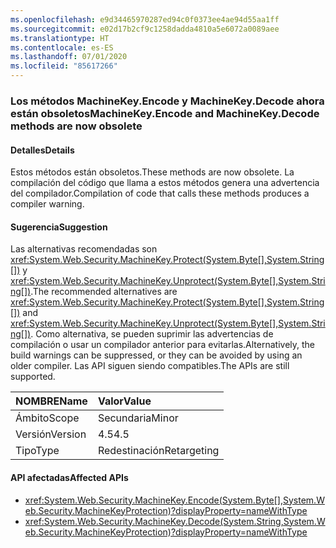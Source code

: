 ```yaml
---
ms.openlocfilehash: e9d34465970287ed94c0f0373ee4ae94d55aa1ff
ms.sourcegitcommit: e02d17b2cf9c1258dadda4810a5e6072a0089aee
ms.translationtype: HT
ms.contentlocale: es-ES
ms.lasthandoff: 07/01/2020
ms.locfileid: "85617266"
---
```

### <a name="machinekeyencode-and-machinekeydecode-methods-are-now-obsolete"></a><span data-ttu-id="d62c6-101">Los métodos MachineKey.Encode y MachineKey.Decode ahora están obsoletos</span><span class="sxs-lookup"><span data-stu-id="d62c6-101">MachineKey.Encode and MachineKey.Decode methods are now obsolete</span></span>

#### <a name="details"></a><span data-ttu-id="d62c6-102">Detalles</span><span class="sxs-lookup"><span data-stu-id="d62c6-102">Details</span></span>

<span data-ttu-id="d62c6-103">Estos métodos están obsoletos.</span><span class="sxs-lookup"><span data-stu-id="d62c6-103">These methods are now obsolete.</span></span> <span data-ttu-id="d62c6-104">La compilación del código que llama a estos métodos genera una advertencia del compilador.</span><span class="sxs-lookup"><span data-stu-id="d62c6-104">Compilation of code that calls these methods produces a compiler warning.</span></span>

#### <a name="suggestion"></a><span data-ttu-id="d62c6-105">Sugerencia</span><span class="sxs-lookup"><span data-stu-id="d62c6-105">Suggestion</span></span>

<span data-ttu-id="d62c6-106">Las alternativas recomendadas son <xref:System.Web.Security.MachineKey.Protect(System.Byte[],System.String[])> y <xref:System.Web.Security.MachineKey.Unprotect(System.Byte[],System.String[])>.</span><span class="sxs-lookup"><span data-stu-id="d62c6-106">The recommended alternatives are <xref:System.Web.Security.MachineKey.Protect(System.Byte[],System.String[])> and <xref:System.Web.Security.MachineKey.Unprotect(System.Byte[],System.String[])>.</span></span> <span data-ttu-id="d62c6-107">Como alternativa, se pueden suprimir las advertencias de compilación o usar un compilador anterior para evitarlas.</span><span class="sxs-lookup"><span data-stu-id="d62c6-107">Alternatively, the build warnings can be suppressed, or they can be avoided by using an older compiler.</span></span> <span data-ttu-id="d62c6-108">Las API siguen siendo compatibles.</span><span class="sxs-lookup"><span data-stu-id="d62c6-108">The APIs are still supported.</span></span>

| <span data-ttu-id="d62c6-109">NOMBRE</span><span class="sxs-lookup"><span data-stu-id="d62c6-109">Name</span></span>    | <span data-ttu-id="d62c6-110">Valor</span><span class="sxs-lookup"><span data-stu-id="d62c6-110">Value</span></span>       |
|:--------|:------------|
| <span data-ttu-id="d62c6-111">Ámbito</span><span class="sxs-lookup"><span data-stu-id="d62c6-111">Scope</span></span>   | <span data-ttu-id="d62c6-112">Secundaria</span><span class="sxs-lookup"><span data-stu-id="d62c6-112">Minor</span></span>       |
| <span data-ttu-id="d62c6-113">Versión</span><span class="sxs-lookup"><span data-stu-id="d62c6-113">Version</span></span> | <span data-ttu-id="d62c6-114">4.5</span><span class="sxs-lookup"><span data-stu-id="d62c6-114">4.5</span></span>         |
| <span data-ttu-id="d62c6-115">Tipo</span><span class="sxs-lookup"><span data-stu-id="d62c6-115">Type</span></span>    | <span data-ttu-id="d62c6-116">Redestinación</span><span class="sxs-lookup"><span data-stu-id="d62c6-116">Retargeting</span></span> |

#### <a name="affected-apis"></a><span data-ttu-id="d62c6-117">API afectadas</span><span class="sxs-lookup"><span data-stu-id="d62c6-117">Affected APIs</span></span>

- <xref:System.Web.Security.MachineKey.Encode(System.Byte[],System.Web.Security.MachineKeyProtection)?displayProperty=nameWithType>
- <xref:System.Web.Security.MachineKey.Decode(System.String,System.Web.Security.MachineKeyProtection)?displayProperty=nameWithType>
